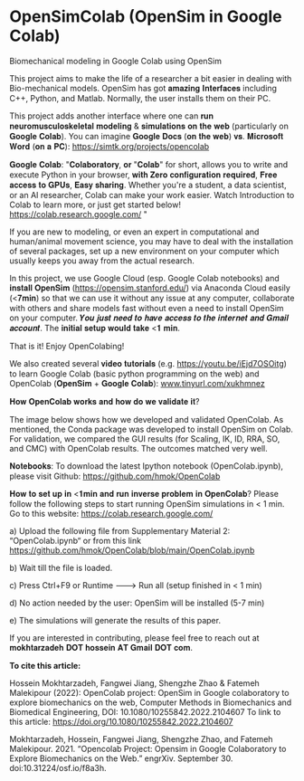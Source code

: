 # OpenSimColab (OpenSim in Google Colab)
Biomechanical modeling in Google Colab using OpenSim

This project aims to make the life of a researcher a bit easier in dealing with Bio-mechanical models. OpenSim has got 𝐚𝐦𝐚𝐳𝐢𝐧𝐠 𝐈𝐧𝐭𝐞𝐫𝐟𝐚𝐜𝐞𝐬 including C++, Python, and Matlab. Normally, the user installs them on their PC. 

This project adds another interface where one can 𝐫𝐮𝐧 𝐧𝐞𝐮𝐫𝐨𝐦𝐮𝐬𝐜𝐮𝐥𝐨𝐬𝐤𝐞𝐥𝐞𝐭𝐚𝐥 𝐦𝐨𝐝𝐞𝐥𝐢𝐧𝐠 & 𝐬𝐢𝐦𝐮𝐥𝐚𝐭𝐢𝐨𝐧𝐬 𝐨𝐧 𝐭𝐡𝐞 𝐰𝐞𝐛 (particularly on 𝐆𝐨𝐨𝐠𝐥𝐞 𝐂𝐨𝐥𝐚𝐛). You can imagine 𝐆𝐨𝐨𝐠𝐥𝐞 𝐃𝐨𝐜𝐬 (𝐨𝐧 𝐭𝐡𝐞 𝐰𝐞𝐛) 𝐯𝐬. 𝐌𝐢𝐜𝐫𝐨𝐬𝐨𝐟𝐭 𝐖𝐨𝐫𝐝 (𝐨𝐧 𝐚 𝐏𝐂): https://simtk.org/projects/opencolab

𝐆𝐨𝐨𝐠𝐥𝐞 𝐂𝐨𝐥𝐚𝐛: 
"𝐂𝐨𝐥𝐚𝐛𝐨𝐫𝐚𝐭𝐨𝐫𝐲, 𝐨𝐫 "𝐂𝐨𝐥𝐚𝐛" for short, allows you to write and execute Python in your browser, 𝐰𝐢𝐭𝐡 𝐙𝐞𝐫𝐨 𝐜𝐨𝐧𝐟𝐢𝐠𝐮𝐫𝐚𝐭𝐢𝐨𝐧 𝐫𝐞𝐪𝐮𝐢𝐫𝐞𝐝, 𝐅𝐫𝐞𝐞 𝐚𝐜𝐜𝐞𝐬𝐬 𝐭𝐨 𝐆𝐏𝐔𝐬, 𝐄𝐚𝐬𝐲 𝐬𝐡𝐚𝐫𝐢𝐧𝐠. Whether you're a student, a data scientist, or an AI researcher, Colab can make your work easier. Watch Introduction to Colab to learn more, or just get started below! https://colab.research.google.com/ "

If you are new to modeling, or even an expert in computational and human/animal movement science, you may have to deal with the installation of several packages, set up a new environment on your computer which usually keeps you away from the actual research.


In this project, we use Google Cloud (esp. Google Colab notebooks) and 𝐢𝐧𝐬𝐭𝐚𝐥𝐥 𝐎𝐩𝐞𝐧𝐒𝐢𝐦 (https://opensim.stanford.edu/) via Anaconda Cloud easily (<𝟕𝐦𝐢𝐧) so that we can use it without any issue at any computer, collaborate with others and share models fast without even a need to install OpenSim on your computer. 𝒀𝒐𝒖 𝒋𝒖𝒔𝒕 𝒏𝒆𝒆𝒅 𝒕𝒐 𝒉𝒂𝒗𝒆 𝒂𝒄𝒄𝒆𝒔𝒔 𝒕𝒐 𝒕𝒉𝒆 𝒊𝒏𝒕𝒆𝒓𝒏𝒆𝒕 𝒂𝒏𝒅 𝑮𝒎𝒂𝒊𝒍 𝒂𝒄𝒄𝒐𝒖𝒏𝒕. The 𝐢𝐧𝐢𝐭𝐢𝐚𝐥 𝐬𝐞𝐭𝐮𝐩 𝐰𝐨𝐮𝐥𝐝 𝐭𝐚𝐤𝐞 <𝟏 𝐦𝐢𝐧. 

That is it! Enjoy OpenColabing!

We also created several 𝐯𝐢𝐝𝐞𝐨 𝐭𝐮𝐭𝐨𝐫𝐢𝐚𝐥𝐬 (e.g. https://youtu.be/iEjd7OSOitg) to learn Google Colab (basic python programming on the web) and OpenColab (𝐎𝐩𝐞𝐧𝐒𝐢𝐦 + 𝐆𝐨𝐨𝐠𝐥𝐞 𝐂𝐨𝐥𝐚𝐛): www.tinyurl.com/xukhmnez   


𝐇𝐨𝐰 𝐎𝐩𝐞𝐧𝐂𝐨𝐥𝐚𝐛 𝐰𝐨𝐫𝐤𝐬 𝐚𝐧𝐝 𝐡𝐨𝐰 𝐝𝐨 𝐰𝐞 𝐯𝐚𝐥𝐢𝐝𝐚𝐭𝐞 𝐢𝐭?

The image below shows how we developed and validated OpenColab. As mentioned, the Conda package was developed to install OpenSim on Colab. For validation, we compared the GUI results (for Scaling, IK, ID, RRA, SO, and CMC) with OpenColab results. The outcomes matched very well. 

𝐍𝐨𝐭𝐞𝐛𝐨𝐨𝐤𝐬:
To download the latest Ipython notebook (OpenColab.ipynb), please visit Github:
https://github.com/hmok/OpenColab 

𝐇𝐨𝐰 𝐭𝐨 𝐬𝐞𝐭 𝐮𝐩 𝐢𝐧 <𝟏𝐦𝐢𝐧 𝐚𝐧𝐝 𝐫𝐮𝐧 𝐢𝐧𝐯𝐞𝐫𝐬𝐞 𝐩𝐫𝐨𝐛𝐥𝐞𝐦 𝐢𝐧 𝐎𝐩𝐞𝐧𝐂𝐨𝐥𝐚𝐛?
Please follow the following steps to start running OpenSim simulations in < 1 min. 
Go to this website: https://colab.research.google.com/

a)	Upload the following file from Supplementary Material 2: “OpenColab.ipynb“ or from this link https://github.com/hmok/OpenColab/blob/main/OpenColab.ipynb

b)	Wait till the file is loaded. 

c)	Press Ctrl+F9 or Runtime ---> Run all (setup finished in < 1 min)

d)	No action needed by the user: OpenSim will be installed (5-7 min)

e)	The simulations will generate the results of this paper.


If you are interested in contributing, please feel free to reach out at 𝐦𝐨𝐤𝐡𝐭𝐚𝐫𝐳𝐚𝐝𝐞𝐡 𝐃𝐎𝐓 𝐡𝐨𝐬𝐬𝐞𝐢𝐧 𝐀𝐓 𝐆𝐦𝐚𝐢𝐥 𝐃𝐎𝐓 𝐜𝐨𝐦.

**To cite this article:**

Hossein Mokhtarzadeh, Fangwei Jiang, Shengzhe Zhao & Fatemeh
Malekipour (2022): OpenColab project: OpenSim in Google colaboratory to explore biomechanics
on the web, Computer Methods in Biomechanics and Biomedical Engineering, DOI:
10.1080/10255842.2022.2104607
To link to this article: https://doi.org/10.1080/10255842.2022.2104607

Mokhtarzadeh, Hossein, Fangwei Jiang, Shengzhe Zhao, and Fatemeh Malekipour. 2021. “Opencolab Project: Opensim in Google Colaboratory to Explore Biomechanics on the Web.” engrXiv. September 30. doi:10.31224/osf.io/f8a3h.

<img alt="" src="https://github.com/hmok/OpenColab/blob/main/Fig1_6Jun21.png?raw=true"/>





